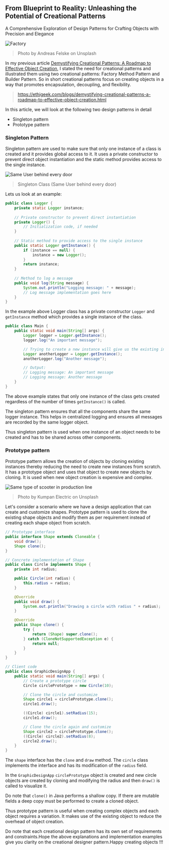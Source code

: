 ## From Blueprint to Reality: Unleashing the Potential of Creational Patterns
A Comprehensive Exploration of Design Patterns for Crafting Objects with Precision and Elegance

![Factory](https://images.unsplash.com/photo-1585252155261-cff31944d781)
> Photo by Andreas Felske on Unsplash

In my previous article [Demystifying Creational Patterns: A Roadmap to Effective Object Creation](https://ethigeek.com/blogs/demystifying-creational-patterns-a-roadmap-to-effective-object-creation.html), I stated the need for creational patterns and illustrated them using two creational patterns: Factory Method Pattern and Builder Pattern. So in short creational patterns focus on creating objects in a way that promotes encapsulation, decoupling, and flexibility.

> https://ethigeek.com/blogs/demystifying-creational-patterns-a-roadmap-to-effective-object-creation.html

In this article, we will look at the following two design patterns in detail
* Singleton pattern
* Prototype pattern

### Singleton Pattern
Singleton pattern are used to make sure that only one instance of a class is created and it provides global access to it. It uses a private constructor to prevent direct object instantiation and the static method provides access to the single instance.

![Same User behind every door](https://github.com/ethirajsrinivasan/blogs/assets/7569031/0e2a3c35-4501-4455-9cf2-063e509a90e0)
> Singleton Class (Same User behind every door)

Lets us look at an example:

```java
public class Logger {
    private static Logger instance;
    
    // Private constructor to prevent direct instantiation
    private Logger() {
        // Initialization code, if needed
    }
    
    // Static method to provide access to the single instance
    public static Logger getInstance() {
        if (instance == null) {
            instance = new Logger();
        }
        return instance;
    }
    
    // Method to log a message
    public void log(String message) {
        System.out.println("Logging message: " + message);
        // Log message implementation goes here
    }
}
```
In the example above Logger class has a private constructor `Logger` and `getInstance` method which provides a single instance of the class.

```java
public class Main {
    public static void main(String[] args) {
        Logger logger = Logger.getInstance();
        logger.log("An important message");

        // Trying to create a new instance will give us the existing instance
        Logger anotherLogger = Logger.getInstance();
        anotherLogger.log("Another message");

        // Output:
        // Logging message: An important message
        // Logging message: Another message
    }
}
```

The above example states that only one instance of the class gets created regardless of the number of times `getInstance()` is called. 

The singleton pattern ensures that all the components share the same logger instance. This helps in centralized logging and ensures all messages are recorded by the same logger object. 

Thus singleton pattern is used when one instance of an object needs to be created and has to be shared across other components.

### Prototype pattern

Prototype pattern allows the creation of objects by cloning existing instances thereby reducing the need to create new instances from scratch. It has a prototype object and uses that object to create new objects by cloning. It is used when new object creation is expensive and complex.

![Same type of scooter in production line](https://images.unsplash.com/photo-1599486858190-a56a25d4616b?ixlib=rb-4.0.3&ixid=M3wxMjA3fDB8MHxwaG90by1wYWdlfHx8fGVufDB8fHx8fA%3D%3D&auto=format&fit=crop&w=2940&q=80)
> Photo by Kumpan Electric on Unsplash

Let's consider a scenario where we have a design application that can create and customize shapes. Prototype pattern is used to clone the existing shape objects and modify them as per requirement instead of creating each shape object from scratch.

```java
// Prototype interface
public interface Shape extends Cloneable {
    void draw();
    Shape clone();
}

// Concrete implementation of Shape
public class Circle implements Shape {
    private int radius;

    public Circle(int radius) {
        this.radius = radius;
    }

    @Override
    public void draw() {
        System.out.println("Drawing a circle with radius " + radius);
    }

    @Override
    public Shape clone() {
        try {
            return (Shape) super.clone();
        } catch (CloneNotSupportedException e) {
            return null;
        }
    }
}

// Client code
public class GraphicDesignApp {
    public static void main(String[] args) {
        // Create a prototype circle
        Circle circlePrototype = new Circle(10);

        // Clone the circle and customize
        Shape circle1 = circlePrototype.clone();
        circle1.draw();

        ((Circle) circle1).setRadius(15);
        circle1.draw();

        // Clone the circle again and customize
        Shape circle2 = circlePrototype.clone();
        ((Circle) circle2).setRadius(8);
        circle2.draw();
    }
}
```

The `shape` interface has the `clone` and `draw` method. The `circle` class implements the interface and has its modification of the `radius` field.

In the `GraphicDesignApp` `circlePrototype` object is created and new circle objects are created by cloning and modifying the radius and then `draw()` is called to visualize it. 

Do note that `clone()` in Java performs a shallow copy. If there are mutable fields a deep copy must be performed to create a cloned object.

Thus prototype pattern is useful when creating complex objects and each object requires a variation. It makes use of the existing object to reduce the overhead of object creation.

Do note that each creational design pattern has its own set of requirements and constraints.Hope the above explanations and implementation examples give you clarity on the creational designer pattern.Happy creating objects !!!






